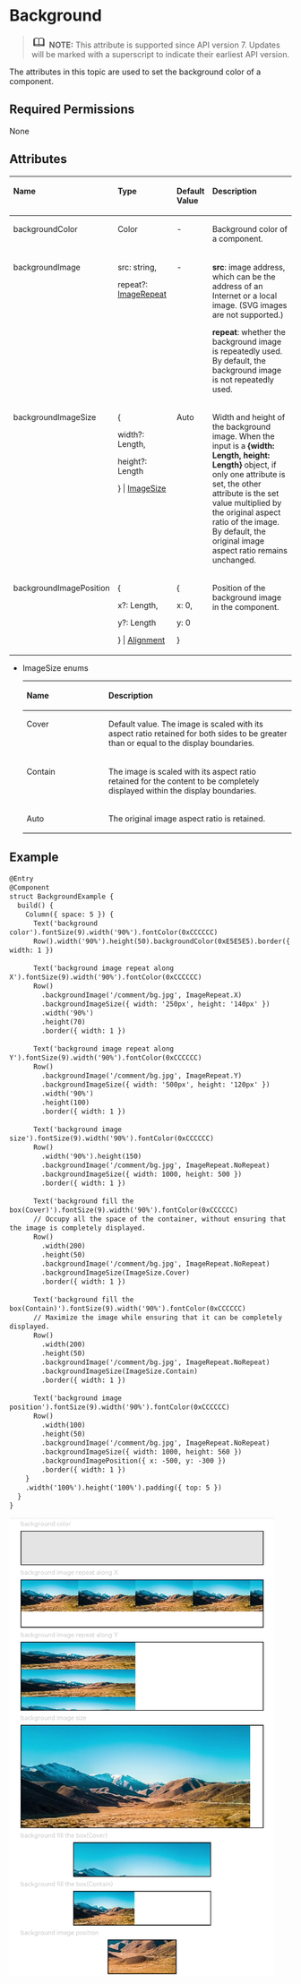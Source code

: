 # Background<a name="EN-US_TOPIC_0000001237555119"></a>

>![](../../public_sys-resources/icon-note.gif) **NOTE:** 
>This attribute is supported since API version 7. Updates will be marked with a superscript to indicate their earliest API version.

The attributes in this topic are used to set the background color of a component.

## Required Permissions<a name="section781125411508"></a>

None

## Attributes<a name="section6820191711316"></a>

<a name="table548mcpsimp"></a>
<table><thead align="left"><tr id="row555mcpsimp"><th class="cellrowborder" valign="top" width="18.279999999999998%" id="mcps1.1.5.1.1"><p id="p557mcpsimp"><a name="p557mcpsimp"></a><a name="p557mcpsimp"></a>Name</p>
</th>
<th class="cellrowborder" valign="top" width="22.439999999999998%" id="mcps1.1.5.1.2"><p id="p559mcpsimp"><a name="p559mcpsimp"></a><a name="p559mcpsimp"></a>Type</p>
</th>
<th class="cellrowborder" valign="top" width="10.85%" id="mcps1.1.5.1.3"><p id="p561mcpsimp"><a name="p561mcpsimp"></a><a name="p561mcpsimp"></a>Default Value</p>
</th>
<th class="cellrowborder" valign="top" width="48.43%" id="mcps1.1.5.1.4"><p id="p563mcpsimp"><a name="p563mcpsimp"></a><a name="p563mcpsimp"></a>Description</p>
</th>
</tr>
</thead>
<tbody><tr id="row564mcpsimp"><td class="cellrowborder" valign="top" width="18.279999999999998%" headers="mcps1.1.5.1.1 "><p id="p566mcpsimp"><a name="p566mcpsimp"></a><a name="p566mcpsimp"></a>backgroundColor</p>
</td>
<td class="cellrowborder" valign="top" width="22.439999999999998%" headers="mcps1.1.5.1.2 "><p id="p568mcpsimp"><a name="p568mcpsimp"></a><a name="p568mcpsimp"></a>Color</p>
</td>
<td class="cellrowborder" valign="top" width="10.85%" headers="mcps1.1.5.1.3 "><p id="p570mcpsimp"><a name="p570mcpsimp"></a><a name="p570mcpsimp"></a>-</p>
</td>
<td class="cellrowborder" valign="top" width="48.43%" headers="mcps1.1.5.1.4 "><p id="p572mcpsimp"><a name="p572mcpsimp"></a><a name="p572mcpsimp"></a>Background color of a component.</p>
</td>
</tr>
<tr id="row1993142420457"><td class="cellrowborder" valign="top" width="18.279999999999998%" headers="mcps1.1.5.1.1 "><p id="p1493242415452"><a name="p1493242415452"></a><a name="p1493242415452"></a>backgroundImage</p>
</td>
<td class="cellrowborder" valign="top" width="22.439999999999998%" headers="mcps1.1.5.1.2 "><p id="p3215443104520"><a name="p3215443104520"></a><a name="p3215443104520"></a>src: string,</p>
<p id="p1393262494519"><a name="p1393262494519"></a><a name="p1393262494519"></a>repeat?: <a href="ts-appendix-enums.md#section5656191941718">ImageRepeat</a></p>
</td>
<td class="cellrowborder" valign="top" width="10.85%" headers="mcps1.1.5.1.3 "><p id="p1093220249451"><a name="p1093220249451"></a><a name="p1093220249451"></a>-</p>
</td>
<td class="cellrowborder" valign="top" width="48.43%" headers="mcps1.1.5.1.4 "><p id="p539239184613"><a name="p539239184613"></a><a name="p539239184613"></a><strong id="b1989061912920"><a name="b1989061912920"></a><a name="b1989061912920"></a>src</strong>: image address, which can be the address of an Internet or a local image. (SVG images are not supported.)</p>
<p id="p59321124124510"><a name="p59321124124510"></a><a name="p59321124124510"></a><strong id="b146564122510"><a name="b146564122510"></a><a name="b146564122510"></a>repeat</strong>: whether the background image is repeatedly used. By default, the background image is not repeatedly used.</p>
</td>
</tr>
<tr id="row865252718459"><td class="cellrowborder" valign="top" width="18.279999999999998%" headers="mcps1.1.5.1.1 "><p id="p116521927114520"><a name="p116521927114520"></a><a name="p116521927114520"></a>backgroundImageSize</p>
</td>
<td class="cellrowborder" valign="top" width="22.439999999999998%" headers="mcps1.1.5.1.2 "><p id="p11618630194614"><a name="p11618630194614"></a><a name="p11618630194614"></a>{</p>
<p id="p466233524614"><a name="p466233524614"></a><a name="p466233524614"></a>width?: Length,</p>
<p id="p208462032787"><a name="p208462032787"></a><a name="p208462032787"></a>height?: Length</p>
<p id="p20652192724512"><a name="p20652192724512"></a><a name="p20652192724512"></a>} | <a href="#li937882865915">ImageSize</a></p>
</td>
<td class="cellrowborder" valign="top" width="10.85%" headers="mcps1.1.5.1.3 "><p id="p6652202734515"><a name="p6652202734515"></a><a name="p6652202734515"></a>Auto</p>
</td>
<td class="cellrowborder" valign="top" width="48.43%" headers="mcps1.1.5.1.4 "><p id="p196521327134511"><a name="p196521327134511"></a><a name="p196521327134511"></a>Width and height of the background image. When the input is a <strong id="b2022994745115"><a name="b2022994745115"></a><a name="b2022994745115"></a>{width: Length, height: Length}</strong> object, if only one attribute is set, the other attribute is the set value multiplied by the original aspect ratio of the image. By default, the original image aspect ratio remains unchanged.</p>
</td>
</tr>
<tr id="row561293054512"><td class="cellrowborder" valign="top" width="18.279999999999998%" headers="mcps1.1.5.1.1 "><p id="p16612193094518"><a name="p16612193094518"></a><a name="p16612193094518"></a>backgroundImagePosition</p>
</td>
<td class="cellrowborder" valign="top" width="22.439999999999998%" headers="mcps1.1.5.1.2 "><p id="p159911535182"><a name="p159911535182"></a><a name="p159911535182"></a>{</p>
<p id="p11265191513910"><a name="p11265191513910"></a><a name="p11265191513910"></a>x?: Length,</p>
<p id="p33314129919"><a name="p33314129919"></a><a name="p33314129919"></a>y?: Length</p>
<p id="p86122302456"><a name="p86122302456"></a><a name="p86122302456"></a>} | <a href="ts-appendix-enums.md#section1145418513159">Alignment</a></p>
</td>
<td class="cellrowborder" valign="top" width="10.85%" headers="mcps1.1.5.1.3 "><p id="p768611265914"><a name="p768611265914"></a><a name="p768611265914"></a>{</p>
<p id="p182481283917"><a name="p182481283917"></a><a name="p182481283917"></a>x: 0,</p>
<p id="p48380293912"><a name="p48380293912"></a><a name="p48380293912"></a>y: 0</p>
<p id="p1261283014510"><a name="p1261283014510"></a><a name="p1261283014510"></a>}</p>
</td>
<td class="cellrowborder" valign="top" width="48.43%" headers="mcps1.1.5.1.4 "><p id="p261293004518"><a name="p261293004518"></a><a name="p261293004518"></a>Position of the background image in the component.</p>
</td>
</tr>
</tbody>
</table>

-   <a name="li937882865915"></a>ImageSize enums

    <a name="table61607433471"></a>
    <table><thead align="left"><tr id="row13210194394717"><th class="cellrowborder" valign="top" width="30.459999999999997%" id="mcps1.1.3.1.1"><p id="p7211134394716"><a name="p7211134394716"></a><a name="p7211134394716"></a>Name</p>
    </th>
    <th class="cellrowborder" valign="top" width="69.54%" id="mcps1.1.3.1.2"><p id="p6211204384714"><a name="p6211204384714"></a><a name="p6211204384714"></a>Description</p>
    </th>
    </tr>
    </thead>
    <tbody><tr id="row1121164334710"><td class="cellrowborder" valign="top" width="30.459999999999997%" headers="mcps1.1.3.1.1 "><p id="p8211144317475"><a name="p8211144317475"></a><a name="p8211144317475"></a>Cover</p>
    </td>
    <td class="cellrowborder" valign="top" width="69.54%" headers="mcps1.1.3.1.2 "><p id="p162119432471"><a name="p162119432471"></a><a name="p162119432471"></a>Default value. The image is scaled with its aspect ratio retained for both sides to be greater than or equal to the display boundaries.</p>
    </td>
    </tr>
    <tr id="row192118430476"><td class="cellrowborder" valign="top" width="30.459999999999997%" headers="mcps1.1.3.1.1 "><p id="p20211543164713"><a name="p20211543164713"></a><a name="p20211543164713"></a>Contain</p>
    </td>
    <td class="cellrowborder" valign="top" width="69.54%" headers="mcps1.1.3.1.2 "><p id="p162111943104711"><a name="p162111943104711"></a><a name="p162111943104711"></a>The image is scaled with its aspect ratio retained for the content to be completely displayed within the display boundaries.</p>
    </td>
    </tr>
    <tr id="row16211843204712"><td class="cellrowborder" valign="top" width="30.459999999999997%" headers="mcps1.1.3.1.1 "><p id="p7211134334715"><a name="p7211134334715"></a><a name="p7211134334715"></a>Auto</p>
    </td>
    <td class="cellrowborder" valign="top" width="69.54%" headers="mcps1.1.3.1.2 "><p id="p121118431474"><a name="p121118431474"></a><a name="p121118431474"></a>The original image aspect ratio is retained.</p>
    </td>
    </tr>
    </tbody>
    </table>


## Example<a name="section88491836154010"></a>

```
@Entry
@Component
struct BackgroundExample {
  build() {
    Column({ space: 5 }) {
      Text('background color').fontSize(9).width('90%').fontColor(0xCCCCCC)
      Row().width('90%').height(50).backgroundColor(0xE5E5E5).border({ width: 1 })

      Text('background image repeat along X').fontSize(9).width('90%').fontColor(0xCCCCCC)
      Row()
        .backgroundImage('/comment/bg.jpg', ImageRepeat.X)
        .backgroundImageSize({ width: '250px', height: '140px' })
        .width('90%')
        .height(70)
        .border({ width: 1 })

      Text('background image repeat along Y').fontSize(9).width('90%').fontColor(0xCCCCCC)
      Row()
        .backgroundImage('/comment/bg.jpg', ImageRepeat.Y)
        .backgroundImageSize({ width: '500px', height: '120px' })
        .width('90%')
        .height(100)
        .border({ width: 1 })

      Text('background image size').fontSize(9).width('90%').fontColor(0xCCCCCC)
      Row()
        .width('90%').height(150)
        .backgroundImage('/comment/bg.jpg', ImageRepeat.NoRepeat)
        .backgroundImageSize({ width: 1000, height: 500 })
        .border({ width: 1 })

      Text('background fill the box(Cover)').fontSize(9).width('90%').fontColor(0xCCCCCC)
      // Occupy all the space of the container, without ensuring that the image is completely displayed.
      Row()
        .width(200)
        .height(50)
        .backgroundImage('/comment/bg.jpg', ImageRepeat.NoRepeat)
        .backgroundImageSize(ImageSize.Cover)
        .border({ width: 1 })

      Text('background fill the box(Contain)').fontSize(9).width('90%').fontColor(0xCCCCCC)
      // Maximize the image while ensuring that it can be completely displayed.
      Row()
        .width(200)
        .height(50)
        .backgroundImage('/comment/bg.jpg', ImageRepeat.NoRepeat)
        .backgroundImageSize(ImageSize.Contain)
        .border({ width: 1 })

      Text('background image position').fontSize(9).width('90%').fontColor(0xCCCCCC)
      Row()
        .width(100)
        .height(50)
        .backgroundImage('/comment/bg.jpg', ImageRepeat.NoRepeat)
        .backgroundImageSize({ width: 1000, height: 560 })
        .backgroundImagePosition({ x: -500, y: -300 })
        .border({ width: 1 })
    }
    .width('100%').height('100%').padding({ top: 5 })
  }
}
```

![](figures/back.png)


